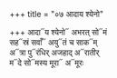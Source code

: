 +++
title = "०७ आदाय श्येनो"

+++
आदा᳓य श्येनो᳓ अभरत् सो᳓मं  
सह᳓स्रं सवाँ᳓ अयु᳓तं च साक᳓म्  
अ᳓त्रा पु᳓रंधिर् अजहाद् अ᳓रातीर्  
म᳓दे सो᳓मस्य मूरा᳓ अ᳓मूरः